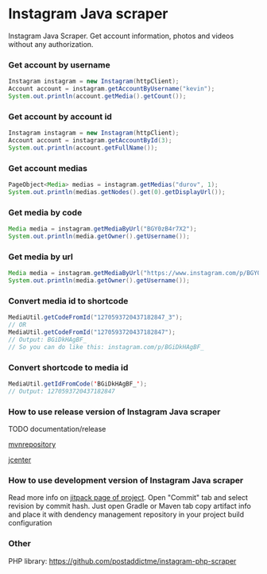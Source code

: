 Instagram Java scraper
======================

Instagram Java Scraper. Get account information, photos and videos without any authorization.

 
### Get account by username
```java
Instagram instagram = new Instagram(httpClient);
Account account = instagram.getAccountByUsername("kevin");
System.out.println(account.getMedia().getCount());
```

### Get account by account id
```java
Instagram instagram = new Instagram(httpClient);
Account account = instagram.getAccountById(3);
System.out.println(account.getFullName());
```

### Get account medias
```java
PageObject<Media> medias = instagram.getMedias("durov", 1);
System.out.println(medias.getNodes().get(0).getDisplayUrl());
```

### Get media by code
```java
Media media = instagram.getMediaByUrl("BGY0zB4r7X2");
System.out.println(media.getOwner().getUsername());
```

### Get media by url
```java
Media media = instagram.getMediaByUrl("https://www.instagram.com/p/BGY0zB4r7X2/");
System.out.println(media.getOwner().getUsername());
```
### Convert media id to shortcode
```java
MediaUtil.getCodeFromId("1270593720437182847_3");
// OR
MediaUtil.getCodeFromId("1270593720437182847");
// Output: BGiDkHAgBF_
// So you can do like this: instagram.com/p/BGiDkHAgBF_
```

### Convert shortcode to media id
```java
MediaUtil.getIdFromCode('BGiDkHAgBF_');
// Output: 1270593720437182847
```

### How to use release version of Instagram Java scraper ###

TODO documentation/release

[mvnrepository](https://mvnrepository.com/artifact/me.postaddict/instagramscraper)

[jcenter](https://bintray.com/bintray/jcenter/me.postaddict%3Ainstagramscraper)

### How to use development version of Instagram Java scraper ###

Read more info on [jitpack page of project](https://jitpack.io/#com.github.postaddictme/instagram-java-scraper).
Open "Commit" tab and select revision by commit hash. Just open Gradle or Maven tab copy artifact info and place it with dendency management repository in your project build configuration

### Other
PHP library: https://github.com/postaddictme/instagram-php-scraper
